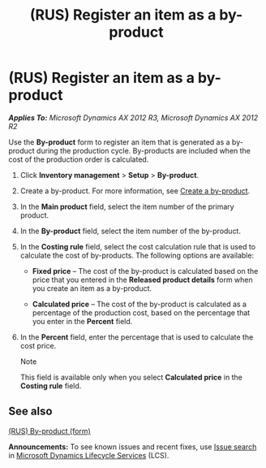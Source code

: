 ﻿---
title: (RUS) Register an item as a by-product
TOCTitle: (RUS) Register an item as a by-product
ms:assetid: 919736c4-39e5-494c-9689-a9657ee2c5d0
ms:mtpsurl: https://technet.microsoft.com/en-us/library/JJ678479(v=AX.60)
ms:contentKeyID: 49387708
ms.date: 04/18/2014
mtps_version: v=AX.60
---

# (RUS) Register an item as a by-product 


_**Applies To:** Microsoft Dynamics AX 2012 R3, Microsoft Dynamics AX 2012 R2_

Use the **By-product** form to register an item that is generated as a by-product during the production cycle. By-products are included when the cost of the production order is calculated.

1.  Click **Inventory management** \> **Setup** \> **By-product**.

2.  Create a by-product. For more information, see [Create a by-product](create-a-by-product.md).

3.  In the **Main product** field, select the item number of the primary product.

4.  In the **By-product** field, select the item number of the by-product.

5.  In the **Costing rule** field, select the cost calculation rule that is used to calculate the cost of by-products. The following options are available:
    
      - **Fixed price** – The cost of the by-product is calculated based on the price that you entered in the **Released product details** form when you create an item as a by-product.
    
      - **Calculated price** – The cost of the by-product is calculated as a percentage of the production cost, based on the percentage that you enter in the **Percent** field.

6.  In the **Percent** field, enter the percentage that is used to calculate the cost price.
    

    > [!NOTE]
    > <P>This field is available only when you select <STRONG>Calculated price</STRONG> in the <STRONG>Costing rule</STRONG> field.</P>



## See also

[(RUS) By-product (form)](https://technet.microsoft.com/en-us/library/jj711526\(v=ax.60\))

  
**Announcements:** To see known issues and recent fixes, use [Issue search](http://go.microsoft.com/fwlink/?linkid=389258) in [Microsoft Dynamics Lifecycle Services](http://go.microsoft.com/fwlink/?linkid=306505) (LCS).

